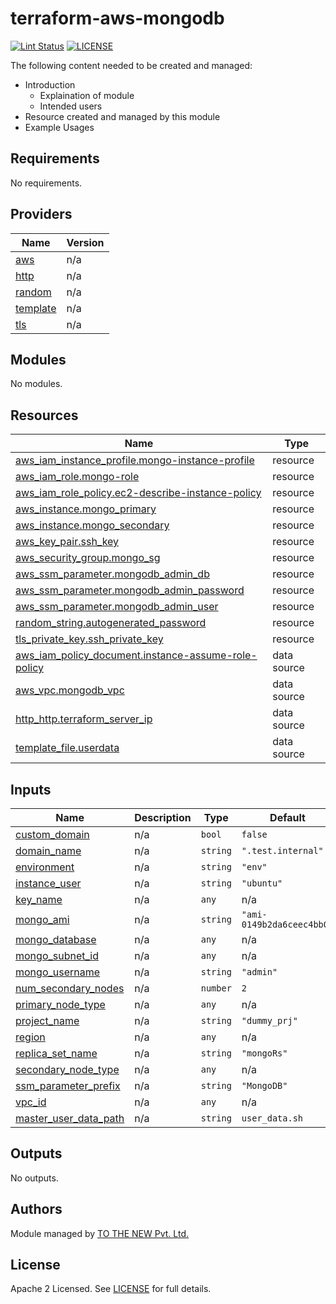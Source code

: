 # terraform-aws-mongodb

[![Lint Status](https://github.com/tothenew/terraform-aws-mongodb/workflows/Lint/badge.svg)](https://github.com/tothenew/terraform-aws-mongodb/actions)
[![LICENSE](https://img.shields.io/github/license/tothenew/terraform-aws-mongodb)](https://github.com/tothenew/terraform-aws-mongodb/blob/master/LICENSE)

The following content needed to be created and managed:
 - Introduction
     - Explaination of module 
     - Intended users
 - Resource created and managed by this module
 - Example Usages

<!-- BEGIN_TF_DOCS -->
## Requirements

No requirements.

## Providers

| Name | Version |
|------|---------|
| <a name="provider_aws"></a> [aws](#provider\_aws) | n/a |
| <a name="provider_http"></a> [http](#provider\_http) | n/a |
| <a name="provider_random"></a> [random](#provider\_random) | n/a |
| <a name="provider_template"></a> [template](#provider\_template) | n/a |
| <a name="provider_tls"></a> [tls](#provider\_tls) | n/a |

## Modules

No modules.

## Resources

| Name | Type |
|------|------|
| [aws_iam_instance_profile.mongo-instance-profile](https://registry.terraform.io/providers/hashicorp/aws/latest/docs/resources/iam_instance_profile) | resource |
| [aws_iam_role.mongo-role](https://registry.terraform.io/providers/hashicorp/aws/latest/docs/resources/iam_role) | resource |
| [aws_iam_role_policy.ec2-describe-instance-policy](https://registry.terraform.io/providers/hashicorp/aws/latest/docs/resources/iam_role_policy) | resource |
| [aws_instance.mongo_primary](https://registry.terraform.io/providers/hashicorp/aws/latest/docs/resources/instance) | resource |
| [aws_instance.mongo_secondary](https://registry.terraform.io/providers/hashicorp/aws/latest/docs/resources/instance) | resource |
| [aws_key_pair.ssh_key](https://registry.terraform.io/providers/hashicorp/aws/latest/docs/resources/key_pair) | resource |
| [aws_security_group.mongo_sg](https://registry.terraform.io/providers/hashicorp/aws/latest/docs/resources/security_group) | resource |
| [aws_ssm_parameter.mongodb_admin_db](https://registry.terraform.io/providers/hashicorp/aws/latest/docs/resources/ssm_parameter) | resource |
| [aws_ssm_parameter.mongodb_admin_password](https://registry.terraform.io/providers/hashicorp/aws/latest/docs/resources/ssm_parameter) | resource |
| [aws_ssm_parameter.mongodb_admin_user](https://registry.terraform.io/providers/hashicorp/aws/latest/docs/resources/ssm_parameter) | resource |
| [random_string.autogenerated_password](https://registry.terraform.io/providers/hashicorp/random/latest/docs/resources/string) | resource |
| [tls_private_key.ssh_private_key](https://registry.terraform.io/providers/hashicorp/tls/latest/docs/resources/private_key) | resource |
| [aws_iam_policy_document.instance-assume-role-policy](https://registry.terraform.io/providers/hashicorp/aws/latest/docs/data-sources/iam_policy_document) | data source |
| [aws_vpc.mongodb_vpc](https://registry.terraform.io/providers/hashicorp/aws/latest/docs/data-sources/vpc) | data source |
| [http_http.terraform_server_ip](https://registry.terraform.io/providers/hashicorp/http/latest/docs/data-sources/http) | data source |
| [template_file.userdata](https://registry.terraform.io/providers/hashicorp/template/latest/docs/data-sources/file) | data source |

## Inputs

| Name | Description | Type | Default | Required |
|------|-------------|------|---------|:--------:|
| <a name="input_custom_domain"></a> [custom\_domain](#input\_custom\_domain) | n/a | `bool` | `false` | no |
| <a name="input_domain_name"></a> [domain\_name](#input\_domain\_name) | n/a | `string` | `".test.internal"` | no |
| <a name="input_environment"></a> [environment](#input\_environment) | n/a | `string` | `"env"` | no |
| <a name="input_instance_user"></a> [instance\_user](#input\_instance\_user) | n/a | `string` | `"ubuntu"` | no |
| <a name="input_key_name"></a> [key\_name](#input\_key\_name) | n/a | `any` | n/a | yes |
| <a name="input_mongo_ami"></a> [mongo\_ami](#input\_mongo\_ami) | n/a | `string` | `"ami-0149b2da6ceec4bb0"` | no |
| <a name="input_mongo_database"></a> [mongo\_database](#input\_mongo\_database) | n/a | `any` | n/a | yes |
| <a name="input_mongo_subnet_id"></a> [mongo\_subnet\_id](#input\_mongo\_subnet\_id) | n/a | `any` | n/a | yes |
| <a name="input_mongo_username"></a> [mongo\_username](#input\_mongo\_username) | n/a | `string` | `"admin"` | no |
| <a name="input_num_secondary_nodes"></a> [num\_secondary\_nodes](#input\_num\_secondary\_nodes) | n/a | `number` | `2` | no |
| <a name="input_primary_node_type"></a> [primary\_node\_type](#input\_primary\_node\_type) | n/a | `any` | n/a | yes |
| <a name="input_project_name"></a> [project\_name](#input\_project\_name) | n/a | `string` | `"dummy_prj"` | no |
| <a name="input_region"></a> [region](#input\_region) | n/a | `any` | n/a | yes |
| <a name="input_replica_set_name"></a> [replica\_set\_name](#input\_replica\_set\_name) | n/a | `string` | `"mongoRs"` | no |
| <a name="input_secondary_node_type"></a> [secondary\_node\_type](#input\_secondary\_node\_type) | n/a | `any` | n/a | yes |
| <a name="input_ssm_parameter_prefix"></a> [ssm\_parameter\_prefix](#input\_ssm\_parameter\_prefix) | n/a | `string` | `"MongoDB"` | no |
| <a name="input_vpc_id"></a> [vpc\_id](#input\_vpc\_id) | n/a | `any` | n/a | yes |
| <a name="input_master_user_data_path"></a> [master\_user\_data\_path](#input\_master\_user\_data\_path) | n/a | `string` | `user_data.sh` | no |

## Outputs

No outputs.
<!-- END_TF_DOCS -->
## Authors

Module managed by [TO THE NEW Pvt. Ltd.](https://github.com/tothenew)

## License

Apache 2 Licensed. See [LICENSE](https://github.com/tothenew/terraform-aws-mongodb/blob/main/LICENSE) for full details.
